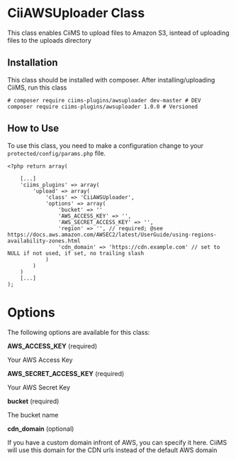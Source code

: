 # CiiAWSUploader Class

This class enables CiiMS to upload files to Amazon S3, isntead of uploading files to the uploads directory

## Installation

This class should be installed with composer. After installing/uploading CiiMS, run this class

```
# composer require ciims-plugins/awsuploader dev-master # DEV
composer require ciims-plugins/awsuploader 1.0.0 # Versioned
```

## How to Use

To use this class, you need to make a configuration change to your ```protected/config/params.php``` file.

```
<?php return array(

	[...]
	'ciims_plugins' => array(
		'upload' => array(
			'class' => 'CiiAWSUploader',
			'options' => array(
				'bucket' => ''
				'AWS_ACCESS_KEY' => '',
				'AWS_SECRET_ACCESS_KEY' => '',
				'region' => '', // required; @see https://docs.aws.amazon.com/AWSEC2/latest/UserGuide/using-regions-availability-zones.html
				'cdn_domain' => 'https://cdn.example.com' // set to NULL if not used, if set, no trailing slash
			)
		)
	)
	[...]
);
```

# Options

The following options are available for this class:

__AWS_ACCESS_KEY__ (required)

Your AWS Access Key

__AWS_SECRET_ACCESS_KEY__ (required)

Your AWS Secret Key

__bucket__ (required)

The bucket name

__cdn_domain__ (optional)

If you have a custom domain infront of AWS, you can specify it here. CiiMS will use this domain for the CDN urls instead of the default AWS domain
